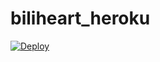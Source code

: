 # biliheart_heroku
[![Deploy](https://www.herokucdn.com/deploy/button.png)](https://dashboard.heroku.com/new?template=https%3A%2F%2Fgithub.com%2FBanqiJane%2Fbiliheart_heroku)
